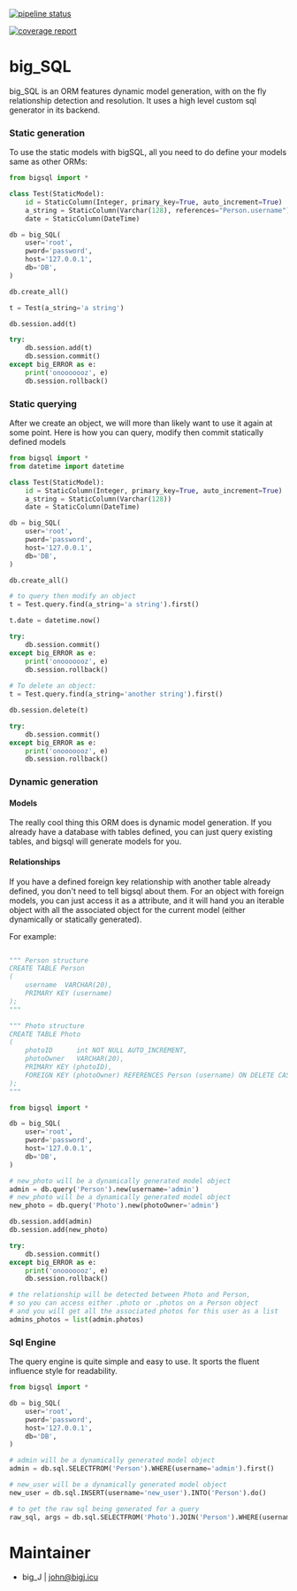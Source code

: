 [![pipeline status](https://gitlab.com/b1g_J/bigsql/badges/master/pipeline.svg)](https://gitlab.com/b1g_J/bigsql/commits/master)


[![coverage report](https://gitlab.com/b1g_J/bigsql/badges/master/coverage.svg)](https://gitlab.com/b1g_J/bigsql/commits/master)

# big_SQL
big_SQL is an ORM features dynamic model generation, with on the fly relationship detection and resolution. 
It uses a high level custom sql generator in its backend.

### Static generation
To use the static models with bigSQL, all you need to do define your models same as other ORMs:
```python
from bigsql import *

class Test(StaticModel):
    id = StaticColumn(Integer, primary_key=True, auto_increment=True)
    a_string = StaticColumn(Varchar(128), references="Person.username")
    date = StaticColumn(DateTime)

db = big_SQL(
    user='root',
    pword='password',
    host='127.0.0.1',
    db='DB',
)

db.create_all()

t = Test(a_string='a string')

db.session.add(t)

try:
    db.session.add(t)
    db.session.commit()
except big_ERROR as e:
    print('onooooooz', e)
    db.session.rollback()

```

### Static querying
After we create an object, we will more than likely want to use it again at some point.
Here is how you can query, modify then commit statically defined models
```python
from bigsql import *
from datetime import datetime

class Test(StaticModel):
    id = StaticColumn(Integer, primary_key=True, auto_increment=True)
    a_string = StaticColumn(Varchar(128))
    date = StaticColumn(DateTime)

db = big_SQL(
    user='root',
    pword='password',
    host='127.0.0.1',
    db='DB',
)

db.create_all()

# to query then modify an object
t = Test.query.find(a_string='a string').first()

t.date = datetime.now()

try:
    db.session.commit()
except big_ERROR as e:
    print('onooooooz', e)
    db.session.rollback()
    
# To delete an object:
t = Test.query.find(a_string='another string').first()

db.session.delete(t)

try:
    db.session.commit()
except big_ERROR as e:
    print('onooooooz', e)
    db.session.rollback()

``` 



### Dynamic generation

#### Models
The really cool thing this ORM does is dynamic model generation. 
If you already have a database with tables defined, you can 
just query existing tables, and bigsql will generate models for you.

#### Relationships
If you have a defined foreign key relationship with another table 
already defined, you don't need to tell bigsql about them. For an object 
with foreign models, you can just access it as a attribute, and it will 
hand you an iterable object with all the associated object for the 
current model (either dynamically or statically generated).

For example:

```python

""" Person structure
CREATE TABLE Person
(
    username  VARCHAR(20),
    PRIMARY KEY (username)
);
"""

""" Photo structure
CREATE TABLE Photo
(
    photoID      int NOT NULL AUTO_INCREMENT,
    photoOwner   VARCHAR(20),
    PRIMARY KEY (photoID),
    FOREIGN KEY (photoOwner) REFERENCES Person (username) ON DELETE CASCADE
);
"""

from bigsql import *

db = big_SQL(
    user='root',
    pword='password',
    host='127.0.0.1',
    db='DB',
)

# new_photo will be a dynamically generated model object
admin = db.query('Person').new(username='admin')
# new_photo will be a dynamically generated model object
new_photo = db.query('Photo').new(photoOwner='admin')

db.session.add(admin)
db.session.add(new_photo)

try:
    db.session.commit()
except big_ERROR as e:
    print('onooooooz', e)
    db.session.rollback()

# the relationship will be detected between Photo and Person, 
# so you can access either .photo or .photos on a Person object
# and you will get all the associated photos for this user as a list
admins_photos = list(admin.photos)
```

### Sql Engine

The query engine is quite simple and easy to use. It sports the fluent influence style for readability. 

```python
from bigsql import *

db = big_SQL(
    user='root',
    pword='password',
    host='127.0.0.1',
    db='DB',
)

# admin will be a dynamically generated model object
admin = db.sql.SELECTFROM('Person').WHERE(username='admin').first()

# new_user will be a dynamically generated model object
new_user = db.sql.INSERT(username='new_user').INTO('Person').do()

# to get the raw sql being generated for a query
raw_sql, args = db.sql.SELECTFROM('Photo').JOIN('Person').WHERE(username='admin').gen()

```

# Maintainer
- big_J | john@bigj.icu
